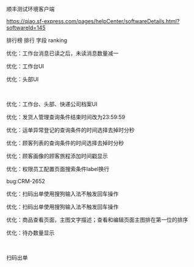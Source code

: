 顺丰测试环境客户端

https://qiao.sf-express.com/pages/helpCenter/softwareDetails.html?softwareId=145



排行榜  排行 字段  ranking



优化：工作台消息已读之后，未读消息数量减一

优化：工作台UI

优化：头部UI

​                     

优化：工作台、头部、快递公司档案UI

优化：发货人管理查询条件结束时间改为23:59:59

优化：运单异常登记的查询条件的时间选择去掉时分秒

优化：顾客列表的查询条件的时间选择去掉时分秒

优化：顾客画像的顾客旅程添加时间戳显示

优化：权限员工配置页面搜索条件label换行

bug:CRM-2652

优化：扫码出单使用搜狗输入法不触发回车操作

优化：扫码出单使用搜狗输入法不触发回车操作

优化：商品查看页面，主图文字描述；查看和编辑页面主图排在第一位的排序

优化：待办数量显示

​                                              





扫码出单